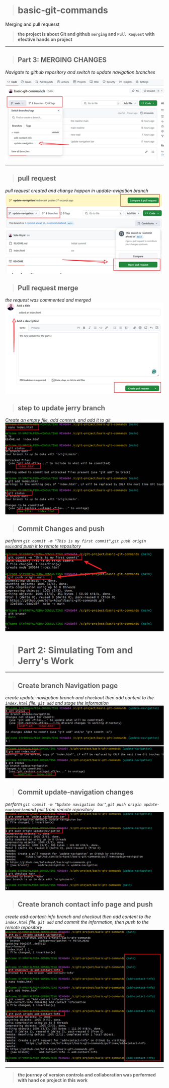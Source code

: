 ># **basic-git-commands**

Merging and pull requesst

>**the project is about Git and github `merging` and `Pull Request` with efective hands on project**

----
>## **Part 3: MERGING CHANGES**

_Navigate to github repository and switch to update navigation branches_

![switch](./img/10.%20navi.jpg)

-----
>## **pull request**
_pull request created and change happen in update-avigation branch_
![pull request](./img/11.%20pull.jpg)


>## **Pull request merge**
_the request was commented and merged_
![merge pr](./img/12.%20pr%20pulled.jpg)

>## **step to update jerry branch**
_Create an empty file, add content, and add it to git_
![`git add index.html`](./img/4.%20gc.jpg)


>##  **Commit Changes and push**

_perform `git commit -m "This is my first commit"`,`git push origin main`and push it to remote repository_
![Git push](./img/5.%20gc%20push%20and%20commit.jpg)

># **Part 2: Simulating Tom and Jerry's Work**
----
>## Create branch Navigation page
_create update-navigation branch and checkout then add content to the `index.html` file. `git add` and stage the information_
![git checkout -b update-navigation](./img/7.%20not%20stage.jpg)
![add and status](./img/add%20index.jpg)

>##  **Commit update-navigation changes**
_perform `git commit -m "Update navigation bar"`,`git push origin update-navigation`and pull from remote repository_
![Git push](./img/8%20push%20repo%20tom.jpg)


>## Create branch contact info page and push
_create add-contact-info branch and checkout then add content to the `index.html` file. `git add` and commit the information, then push to the remote repository_
![git checkout -b add-contact-info](./img/9.%20gc%20jery.jpg)

------
>**the journey of version controla and collaboration was performed with hand on project in this work**